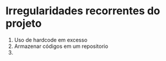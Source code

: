 # Irregularidades recorrentes do projeto

1. Uso de hardcode em excesso
2. Armazenar códigos em um repositorio
3. 